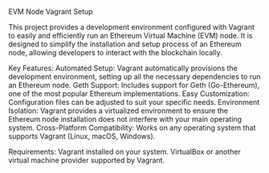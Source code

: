 EVM Node Vagrant Setup

This project provides a development environment configured with Vagrant to easily and efficiently run an Ethereum Virtual Machine (EVM) node. 
It is designed to simplify the installation and setup process of an Ethereum node, allowing developers to interact with the blockchain locally.

Key Features:
Automated Setup: Vagrant automatically provisions the development environment, setting up all the necessary dependencies to run an Ethereum node.
Geth Support: Includes support for Geth (Go-Ethereum), one of the most popular Ethereum implementations.
Easy Customization: Configuration files can be adjusted to suit your specific needs.
Environment Isolation: Vagrant provides a virtualized environment to ensure the Ethereum node installation does not interfere with your main operating system.
Cross-Platform Compatibility: Works on any operating system that supports Vagrant (Linux, macOS, Windows).

Requirements:
Vagrant installed on your system.
VirtualBox or another virtual machine provider supported by Vagrant.
